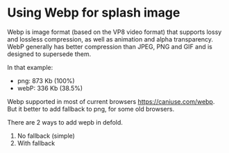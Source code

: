
# Using Webp for splash image

Webp is image format (based on the VP8 video format) that supports lossy and lossless compression, as well as animation and alpha transparency. WebP generally has better compression than JPEG, PNG and GIF and is designed to supersede them.

In that example:
 - png: 873 Kb (100%)
 -  webP: 336 Kb (38.5%)

Webp supported in most of current browsers https://caniuse.com/webp.
But it better to add fallback to png, for some old browsers.

There are 2 ways to add wepb in defold.

 1. No fallback (simple)
 2. With fallback

